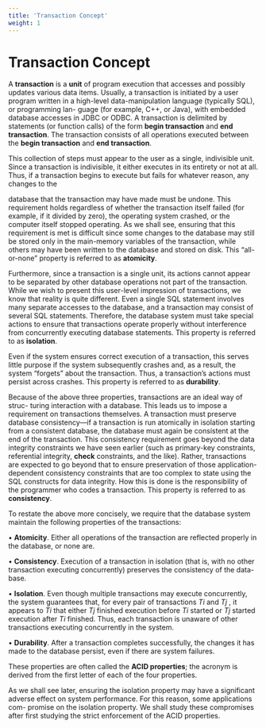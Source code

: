 ```yaml
---
title: 'Transaction Concept'
weight: 1
---
```


# Transaction Concept

A **transaction** is a **unit** of program execution that accesses and possibly updates various data items. Usually, a transaction is initiated by a user program written in a high-level data-manipulation language (typically SQL), or programming lan- guage (for example, C++, or Java), with embedded database accesses in JDBC or ODBC. A transaction is delimited by statements (or function calls) of the form **begin transaction** and **end transaction**. The transaction consists of all operations executed between the **begin transaction** and **end transaction**.

This collection of steps must appear to the user as a single, indivisible unit. Since a transaction is indivisible, it either executes in its entirety or not at all. Thus, if a transaction begins to execute but fails for whatever reason, any changes to the

database that the transaction may have made must be undone. This requirement holds regardless of whether the transaction itself failed (for example, if it divided by zero), the operating system crashed, or the computer itself stopped operating. As we shall see, ensuring that this requirement is met is difficult since some changes to the database may still be stored only in the main-memory variables of the transaction, while others may have been written to the database and stored on disk. This “all-or-none” property is referred to as **atomicity**.

Furthermore, since a transaction is a single unit, its actions cannot appear to be separated by other database operations not part of the transaction. While we wish to present this user-level impression of transactions, we know that reality is quite different. Even a single SQL statement involves many separate accesses to the database, and a transaction may consist of several SQL statements. Therefore, the database system must take special actions to ensure that transactions operate properly without interference from concurrently executing database statements. This property is referred to as **isolation**.

Even if the system ensures correct execution of a transaction, this serves little purpose if the system subsequently crashes and, as a result, the system “forgets” about the transaction. Thus, a transaction’s actions must persist across crashes. This property is referred to as **durability**.

Because of the above three properties, transactions are an ideal way of struc- turing interaction with a database. This leads us to impose a requirement on transactions themselves. A transaction must preserve database consistency—if a transaction is run atomically in isolation starting from a consistent database, the database must again be consistent at the end of the transaction. This consistency requirement goes beyond the data integrity constraints we have seen earlier (such as primary-key constraints, referential integrity, **check** constraints, and the like). Rather, transactions are expected to go beyond that to ensure preservation of those application-dependent consistency constraints that are too complex to state using the SQL constructs for data integrity. How this is done is the responsibility of the programmer who codes a transaction. This property is referred to as **consistency**.

To restate the above more concisely, we require that the database system maintain the following properties of the transactions:

• **Atomicity**. Either all operations of the transaction are reflected properly in the database, or none are.

• **Consistency**. Execution of a transaction in isolation (that is, with no other transaction executing concurrently) preserves the consistency of the data- base.

• **Isolation**. Even though multiple transactions may execute concurrently, the system guarantees that, for every pair of transactions _Ti_ and _Tj_ , it appears to _Ti_ that either _Tj_ finished execution before _Ti_ started or _Tj_ started execution after _Ti_ finished. Thus, each transaction is unaware of other transactions executing concurrently in the system.

• **Durability**. After a transaction completes successfully, the changes it has made to the database persist, even if there are system failures.  


These properties are often called the **ACID properties**; the acronym is derived from the first letter of each of the four properties.

As we shall see later, ensuring the isolation property may have a significant adverse effect on system performance. For this reason, some applications com- promise on the isolation property. We shall study these compromises after first studying the strict enforcement of the ACID properties.